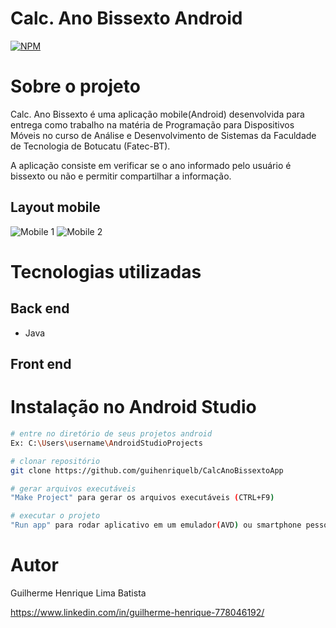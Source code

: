 # Calc. Ano Bissexto Android
[![NPM](https://img.shields.io/npm/l/react)](https://github.com/guihenriquelb/CalcAnoBissextoApp/blob/master/LICENSE) 

# Sobre o projeto

Calc. Ano Bissexto é uma aplicação mobile(Android) desenvolvida para entrega como trabalho na matéria de Programação para Dispositivos Móveis no curso de Análise e Desenvolvimento de Sistemas da Faculdade de Tecnologia de Botucatu (Fatec-BT).

A aplicação consiste em verificar se o ano informado pelo usuário é bissexto ou não e permitir compartilhar a informação.

## Layout mobile
![Mobile 1](https://i.imgur.com/8hJX2o0.png) ![Mobile 2](https://i.imgur.com/KFDV5el.png)

# Tecnologias utilizadas
## Back end
- Java

## Front end


# Instalação no Android Studio

```bash
# entre no diretório de seus projetos android
Ex: C:\Users\username\AndroidStudioProjects

# clonar repositório
git clone https://github.com/guihenriquelb/CalcAnoBissextoApp

# gerar arquivos executáveis
"Make Project" para gerar os arquivos executáveis (CTRL+F9)

# executar o projeto
"Run app" para rodar aplicativo em um emulador(AVD) ou smartphone pessoal (SHIFT+F10)
```

# Autor

Guilherme Henrique Lima Batista

https://www.linkedin.com/in/guilherme-henrique-778046192/

